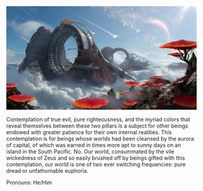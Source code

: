 
<img src="https://github.com/ChiefMateStarbuck/ChiefMateStarbuck/blob/main/IMG_6524.JPG" alt="Dreaming">

Contemplation of true evil, pure righteousness, and the myriad colors that reveal themselves between these two pillars is a subject for other beings endowed with greater patience for their own internal realities. This contemplation is for beings whose worlds had been cleansed by the aurora of capital, of which was earned in times more apt to sunny days on an island in the South Pacific. No. Our world, consummated by the vile wickedness of Zeus and so easily brushed off by beings gifted with this contemplation, our world is one of two ever switching frequencies: pure dread or unfathomable euphoria. 

Pronouns: He/Him
  
<!--
Here are some ideas to get you started:

- 🔭 I’m currently working on ...
- 🌱 I’m currently learning ...
- 👯 I’m looking to collaborate on ...
- 🤔 I’m looking for help with ...
- 💬 Ask me about ...
- 📫 How to reach me: ...
- 😄 Pronouns: ...
-->
